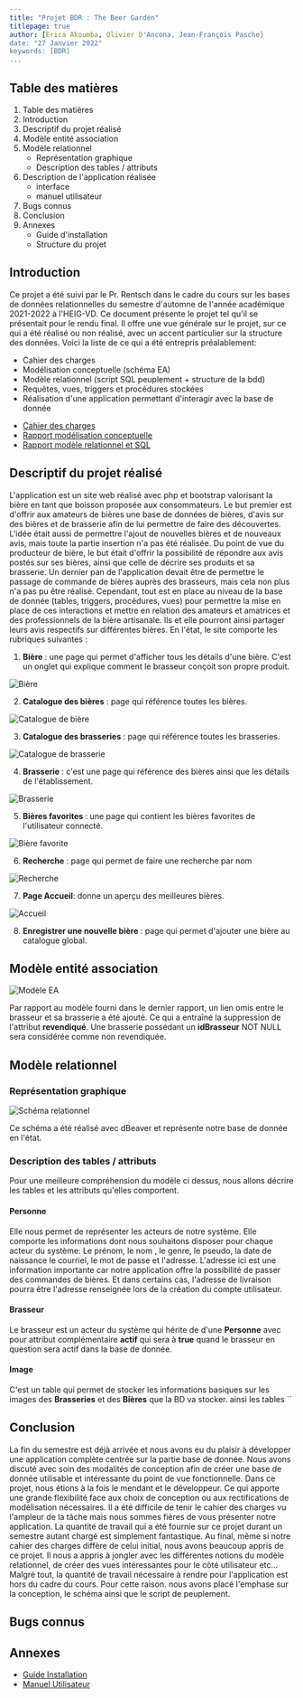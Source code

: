 ```yaml
---
title: "Projet BDR : The Beer Garden"
titlepage: true
author: [Erica Akoumba, Olivier D'Ancona, Jean-François Pasche]
date: "27 Janvier 2022"
keywords: [BDR]
...
```


## Table des matières

1.  Table des matières
2.  Introduction
3.  Descriptif du projet réalisé
4.  Modèle entité association
5.  Modèle relationnel
    -   Représentation graphique
    -   Description des tables / attributs
6.  Description de l'application réalisée
    -   interface
    -   manuel utilisateur
7.  Bugs connus
8.  Conclusion
9.  Annexes
    -   Guide d'installation
    -   Structure du projet

## Introduction

Ce projet a été suivi par le Pr. Rentsch dans le cadre du cours sur les bases de données relationnelles du semestre d'automne de l'année académique 2021-2022 à l'HEIG-VD. Ce document présente le projet tel qu'il se présentait pour le rendu final. Il offre une vue générale  sur le projet, sur ce qui a été réalisé ou non réalisé, avec un accent particulier sur la structure des données. Voici la liste de ce qui a été entrepris préalablement:

-   Cahier des charges
-   Modélisation conceptuelle (schéma EA)
-   Modèle relationnel (script SQL peuplement + structure de la bdd)
-   Requêtes, vues, triggers et procédures stockées
-   Réalisation d'une application permettant d'interagir avec la base de donnée

* [Cahier des charges](0_Cahier_Des_Charges_Final.pdf)
* [Rapport modélisation conceptuelle](1_Rapport_Modélisation_Conceptuelle_Révisé.pdf)
* [Rapport modèle relationnel et SQL](2_Rapport_MR_Et_SQL.pdf)

## Descriptif du projet réalisé

L'application est un site web réalisé avec php et bootstrap valorisant la bière en tant que boisson proposée aux consommateurs. Le but premier est d'offrir aux amateurs de bières une base de données de bières, d'avis sur des bières et de brasserie afin de lui permettre de faire des découvertes. L'idée était aussi de permettre l'ajout de nouvelles bières et de nouveaux avis, mais toute la partie insertion n'a pas été réalisée. Du point de vue du producteur de bière, le but était d'offrir la possibilité de répondre aux avis postés sur ses bières, ainsi que celle de décrire ses produits et sa brasserie.
Un dernier pan de l'application devait être de permettre le passage de commande de bières auprès des brasseurs, mais cela non plus n'a pas pu être réalisé.
Cependant, tout est en place au niveau de la base de donnée (tables, triggers, procédures, vues) pour permettre la mise en place de ces interactions et mettre en relation des amateurs et amatrices et des professionnels de la bière artisanale. Ils et elle pourront ainsi partager leurs avis respectifs sur différentes bières.
En l'état, le site comporte les rubriques suivantes :

1. **Bière** : une page qui permet d'afficher tous les détails d'une bière. C'est un onglet qui explique comment le brasseur conçoit son propre produit.

![Bière](images/Bière_détails.png)

2. **Catalogue des bières** : page qui référence toutes les bières.

![Catalogue de bière](images/Bières.png)

3. **Catalogue des brasseries** : page qui référence toutes les brasseries.

![Catalogue de brasserie](images/Brasseries.png)

4. **Brasserie** : c'est une page qui référence des bières ainsi que les détails de l'établissement.

![Brasserie](images/Brasserie_détails.png)

5. **Bières favorites** : une page qui contient les bières favorites de l'utilisateur connecté.

![Bière favorite](images/Favoris.png)

6. **Recherche** : page qui permet de faire une recherche par nom

![Recherche](images/Recherche.png)

7. **Page Accueil**: donne un aperçu des meilleures bières.

![Accueil](images/Accueil.png)

8. **Enregistrer une nouvelle bière** : page qui permet d'ajouter une bière au catalogue global.


## Modèle entité association

![Modèle EA](1_Schéma_EA_Révisé.png)

Par rapport au modèle fourni dans le dernier rapport, un lien omis entre le brasseur et sa brasserie a été ajouté. Ce qui a entraîné la suppression de l'attribut **revendiqué**. Une brasserie possédant un **idBrasseur** NOT NULL sera considérée comme non revendiquée.

## Modèle relationnel

### Représentation graphique

![Schéma relationnel](2_schéma_relationnel_final.png)

Ce schéma a été réalisé avec dBeaver et représente notre base de donnée en l'état.

### Description des tables / attributs

Pour une meilleure compréhension du modèle ci dessus, nous allons décrire les tables et les attributs qu'elles comportent.

#### Personne

Elle nous permet de représenter les acteurs de notre système. Elle comporte les informations dont nous souhaitons disposer pour chaque acteur du système: Le prénom, le nom , le genre, le pseudo, la date de naissance le courriel, le mot de passe et l'adresse. L'adresse ici est une information importante car notre application offre la possibilité de passer des commandes de bières. Et dans certains cas, l'adresse de livraison pourra être l'adresse renseignée lors de la création du compte utilisateur.

#### Brasseur

Le brasseur est un acteur du système qui hérite de d'une **Personne** avec pour attribut complémentaire **actif** qui sera à **true** quand le brasseur en question sera actif dans la base de donnée.

#### Image

C'est un table qui permet de stocker les informations basiques sur les images des **Brasseries** et des **Bières** que la BD va stocker. ainsi les tables ``

## Conclusion

La fin du semestre est déjà arrivée et nous avons eu du plaisir à développer une application complète centrée sur la partie base de donnée. Nous avons discuté avec soin des modalités de conception afin de créer une base de donnée utilisable et intéressante du point de vue fonctionnelle. Dans ce projet, nous étions à la fois le mendant et le développeur. Ce qui apporte une grande flexibilité face aux choix de conception ou aux rectifications de modélisation nécessaires. Il a été difficile de tenir le cahier des charges vu l'ampleur de la tâche mais nous sommes fières de vous présenter notre application. La quantité de travail qui a été fournie sur ce projet durant un semestre autant chargé est simplement fantastique. Au final, même si notre cahier des charges diffère de celui initial, nous avons beaucoup appris de ce projet. Il nous a appris à jongler avec les différentes notions du modèle relationnel, de créer des vues intéressantes pour le côté utilisateur etc... Malgré tout, la quantité de travail nécessaire à rendre pour l'application est hors du cadre du cours. Pour cette raison. nous avons placé l'emphase sur la conception, le schéma ainsi que le script de peuplement.

## Bugs connus

## Annexes

-   [Guide Installation](4_Guide_Installation.pdf)
-   [Manuel Utilisateur](4_Manuel_Utilisateur.pdf)
